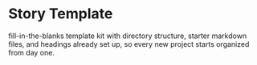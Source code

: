 # Story Template

fill-in-the-blanks template kit with directory structure, starter markdown files, and headings already set up, so every new project starts organized from day one.
